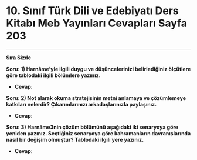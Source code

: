 # 10. Sınıf Türk Dili ve Edebiyatı Ders Kitabı Meb Yayınları Cevapları Sayfa 203

---

**Sıra Sizde**

**Soru: 1) Harnâme’yle ilgili duygu ve düşüncelerinizi belirlediğiniz ölçütlere göre tablodaki ilgili bölümlere yazınız.**

-   **Cevap**:

**Soru: 2) Not alarak okuma stratejisinin metni anlamaya ve çözümlemeye katkıları nelerdir? Çıkarımlarınızı arkadaşlarınızla paylaşınız.**

-   **Cevap**:

**Soru: 3) Harnâme3nin çözüm bölümünü aşağıdaki iki senaryoya göre yeniden yazınız. Seçtiğiniz senaryoya göre kahramanların davranışlarında nasıl bir değişim olmuştur? Tablodaki ilgili yere yazınız.**

-   **Cevap**: